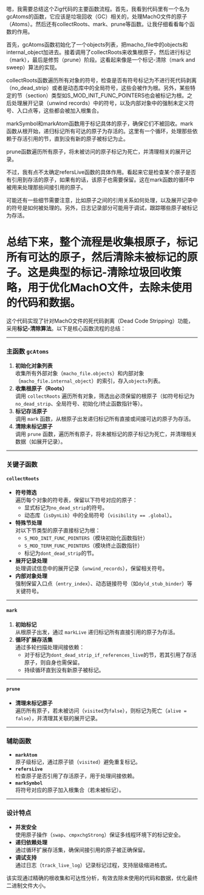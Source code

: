 嗯，我需要总结这个Zig代码的主要函数流程。首先，我看到代码里有一个名为gcAtoms的函数，它应该是垃圾回收（GC）相关的，处理MachO文件的原子（Atoms）。然后还有collectRoots、mark、prune等函数。让我仔细看看每个函数的作用。

首先，gcAtoms函数初始化了一个objects列表，把macho_file中的objects和internal_object加进去。接着调用了collectRoots来收集根原子，然后进行标记（mark），最后是修剪（prune）阶段。这看起来像是一个标记-清除（mark and sweep）算法的实现。

collectRoots函数遍历所有对象的符号，检查是否有符号标记为不进行死代码剥离（no_dead_strip）或者是动态库中的全局符号，这些会被作为根。另外，某些特定的节（section）类型如S_MOD_INIT_FUNC_POINTERS也会被标记为根。之后处理展开记录（unwind records）中的符号，以及内部对象中的强制未定义符号、入口点等，这些都会被加入根集合。

markSymbol和markAtom函数用于标记具体的原子，确保它们不被回收。mark函数从根开始，递归标记所有可达的原子为存活的。这里有一个循环，处理那些依赖于存活引用的节，直到没有新的原子被标记为止。

prune函数遍历所有原子，将未被访问的原子标记为死亡，并清理相关的展开记录。

不过，我有点不太确定refersLive函数的具体作用。看起来它是检查某个原子是否有引用到存活的原子，如果有的话，该原子也需要保留。这在mark函数的循环中被用来处理那些间接引用的原子。

可能还有一些细节需要注意，比如原子之间的引用关系如何处理，以及展开记录中的符号是如何被处理的。另外，日志记录部分可能用于调试，跟踪哪些原子被标记为存活。

总结下来，整个流程是收集根原子，标记所有可达的原子，然后清除未被标记的原子。这是典型的标记-清除垃圾回收策略，用于优化MachO文件，去除未使用的代码和数据。
================================================
这个代码实现了针对MachO文件的死代码剥离（Dead Code Stripping）功能，采用**标记-清除算法**。以下是核心函数流程的总结：

---

### **主函数 `gcAtoms`**
1. **初始化对象列表**  
   收集所有外部对象（`macho_file.objects`）和内部对象（`macho_file.internal_object`）的索引，存入`objects`列表。
2. **收集根原子（Roots）**  
   调用 `collectRoots` 遍历所有对象，筛选出必须保留的根原子（如符号标记为`no_dead_strip`、全局符号、初始化/终止函数指针等）。
3. **标记存活原子**  
   调用 `mark` 函数，从根原子出发递归标记所有直接或间接可达的原子为存活。
4. **清除未标记原子**  
   调用 `prune` 函数，遍历所有原子，将未被标记的原子标记为死亡，并清理相关数据（如展开记录）。

---

### **关键子函数**
#### **`collectRoots`**
- **符号筛选**  
  遍历每个对象的符号表，保留以下符号对应的原子：  
  - 显式标记为`no_dead_strip`的符号。  
  - 动态库（`isDynLib`）中的全局符号（`visibility == .global`）。  
- **特殊节处理**  
  对以下节类型的原子直接标记为根：  
  - `S_MOD_INIT_FUNC_POINTERS`（模块初始化函数指针）  
  - `S_MOD_TERM_FUNC_POINTERS`（模块终止函数指针）  
  - 标记为`dont_dead_strip`的节。  
- **展开记录处理**  
  处理调试信息中的展开记录（`unwind_records`），保留相关符号。  
- **内部对象处理**  
  强制保留入口点（`entry_index`）、动态链接符号（如`dyld_stub_binder`）等关键符号。

---

#### **`mark`**
1. **初始标记**  
   从根原子出发，通过 `markLive` 递归标记所有直接引用的原子为存活。  
2. **循环扩展存活集**  
   通过多轮扫描处理间接依赖：  
   - 对于标记为`dont_dead_strip_if_references_live`的节，若其引用了存活原子，则自身也需保留。  
   - 持续循环直到没有新原子被标记。

---

#### **`prune`**
- **清理未标记原子**  
  遍历所有原子，若未被访问（`visited`为`false`），则标记为死亡（`alive = false`），并清理其关联的展开记录。

---

### **辅助函数**
- **`markAtom`**  
  原子级标记，通过原子锁（`visited`）避免重复标记。  
- **`refersLive`**  
  检查原子是否引用了存活原子，用于处理间接依赖。  
- **`markSymbol`**  
  将符号对应的原子加入根集合（若未被标记）。

---

### **设计特点**
- **并发安全**  
  使用原子操作（`swap`、`cmpxchgStrong`）保证多线程环境下的标记安全。  
- **递归依赖处理**  
  通过循环扩展存活集，确保间接引用的原子被正确保留。  
- **调试支持**  
  通过日志（`track_live_log`）记录标记过程，支持层级缩进格式。

该实现通过精确的根收集和可达性分析，有效去除未使用的代码和数据，优化最终二进制文件大小。